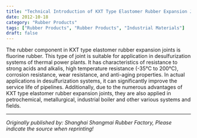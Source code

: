 ```yaml
---
title: "Technical Introduction of KXT Type Elastomer Rubber Expansion Joints"
date: 2012-10-18
category: "Rubber Products"
tags: ["Rubber Products", "Rubber Products", "Industrial Materials"]
draft: false
---
```


The rubber component in KXT type elastomer rubber expansion joints is fluorine rubber. This type of joint is suitable for application in desulfurization systems of thermal power plants. It has characteristics of resistance to strong acids and alkalis, high temperature resistance (-35°C to 200°C), corrosion resistance, wear resistance, and anti-aging properties. In actual applications in desulfurization systems, it can significantly improve the service life of pipelines. Additionally, due to the numerous advantages of KXT type elastomer rubber expansion joints, they are also applied in petrochemical, metallurgical, industrial boiler and other various systems and fields.

---

*Originally published by: Shanghai Shangmai Rubber Factory, Please indicate the source when reprinting!*

